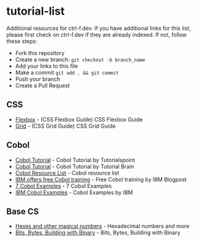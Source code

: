 # tutorial-list

Additional resources for ctrl-f.dev. If you have additional links for this list, please first check on ctrl-f.dev if they are already indexed. If not, follow these steps:

- Fork this repository
- Create a new branch: `git checkout -b branch_name`
- Add your links to this file
- Make a commit `git add . && git commit`
- Push your branch
- Create a Pull Request

## CSS

* [Flexbox](https://css-tricks.com/snippets/css/a-guide-to-flexbox/) - (CSS Flexbox Guide) CSS Flexbox Guide
* [Grid](https://css-tricks.com/snippets/css/complete-guide-grid/) - (CSS Grid Guide) CSS Grid Guide

## Cobol

* [Cobol Tutorial](https://www.tutorialspoint.com/cobol/index.htm) - Cobol Tutorial by Tutorialspoint
* [Cobol Tutorial](https://www.tutorialbrain.com/mainframe/cobol_home/) - Cobol Tutorial by Tutorial Brain
* [Cobol Resource List](http://www.csis.ul.ie/cobol/) - Cobol resource list
* [IBM offers free Cobol training](https://www.inputmag.com/tech/ibm-will-offer-free-cobol-training-to-address-overloaded-unemployment-systems) - Free Cobol training by IBM Blogpost
* [7 Cobol Examples](https://medium.com/@yvanscher/7-cobol-examples-with-explanations-ae1784b4d576) - 7 Cobol Examples
* [IBM Cobol Examples](https://www.ibm.com/support/knowledgecenter/SSEPEK_10.0.0/apsg/src/tpc/db2z_programexpcobol.html) - Cobol Examples by IBM

## Base CS

- [Hexes and other magical numbers](https://medium.com/basecs/hexs-and-other-magical-numbers-9785bc26b7ee) - Hexadecimal numbers and more
- [Bits, Bytes, Building with Binary](https://medium.com/basecs/bits-bytes-building-with-binary-13cb4289aafa) - Bits, Bytes, Building with Binary
